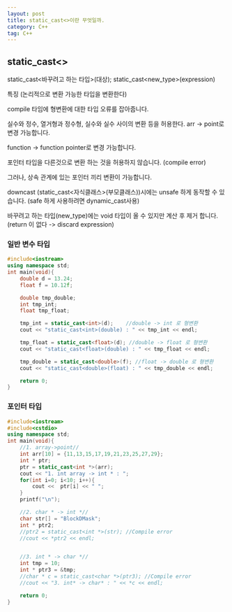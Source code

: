 ```yaml
---
layout: post
title: static_cast<>이란 무엇일까.
category: C++
tag: C++
---
```


## static_cast<>

static_cast<바꾸려고 하는 타입>(대상);
static_cast<new_type>(expression)

특징 (논리적으로 변환 가능한 타입을 변환한다)

compile 타임에 형변환에 대한 타입 오류를 잡아줍니다.

실수와 정수, 열거형과 정수형, 실수와 실수 사이의 변환 등을 허용한다.
arr -> point로 변경 가능합니다.

function -> function pointer로 변경 가능합니다.

포인터 타입을 다른것으로 변환 하는 것을 허용하지 않습니다. (compile error)

그러나, 상속 관계에 있는 포인터 끼리 변환이 가능합니다.

downcast (static_cast<자식클래스>(부모클래스))시에는 unsafe 하게 동작할 수 있습니다. (safe 하게 사용하려면 dynamic_cast사용)

바꾸려고 하는 타입(new_type)에는 void 타입이 올 수 있지만 계산 후 제거 합니다. (return 이 없다 -> discard expression)

### 일반 변수 타입

```c++
#include<iostream>
using namespace std;
int main(void){
    double d = 13.24;
    float f = 10.12f;

    double tmp_double;
    int tmp_int;
    float tmp_float;

    tmp_int = static_cast<int>(d);    //double -> int 로 형변환
    cout << "static_cast<int>(double) : " << tmp_int << endl;

    tmp_float = static_cast<float>(d); //double -> float 로 형변환
    cout << "static_cast<float>(double) : " << tmp_float << endl;

    tmp_double = static_cast<double>(f); //float -> double 로 형변환
    cout << "static_cast<double>(float) : " << tmp_double << endl;

    return 0;
}
```

### 포인터 타입

```c++
#include<iostream>
#include<cstdio>
using namespace std;
int main(void){
    //1. array->point//
    int arr[10] = {11,13,15,17,19,21,23,25,27,29};
    int * ptr;
    ptr = static_cast<int *>(arr);
    cout << "1. int array -> int * : ";
    for(int i=0; i<10; i++){
        cout <<  ptr[i] << " ";
    }
    printf("\n");

    //2. char * -> int *//
    char str[] = "BlockDMask";
    int * ptr2;
    //ptr2 = static_cast<int *>(str); //Compile error
    //cout << *ptr2 << endl;


    //3. int * -> char *//
    int tmp = 10;
    int * ptr3 = &tmp;
    //char * c = static_cast<char *>(ptr3); //Compile error
    //cout << "3. int* -> char* : " << *c << endl;

    return 0;
}
```
